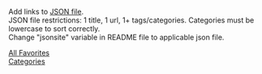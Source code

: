 <html>
<p>
  Add links to <a href="links.json">JSON file</a>. <br>
  JSON file restrictions: 1 title, 1 url, 1+ tags/categories. Categories must be lowercase to sort correctly.<br>
  Change "jsonsite" variable in README file to applicable json file.
</p>

<a href="#" onclick="alllinks()">All Favorites</a>
<br>
<a href="#" onclick="catlinks()">Categories</a>

<br><br>
<p id="links"></p>

<script>
/*Site that stores JSON file*/
var jsonsite="https://gist.githubusercontent.com/david-krause/f4d558c72f47a0e475ffad233fdfb800/raw/a227e460274fce832508e859d8887b44346abb2e/links.json";
/*var jsonsite="links.json";*/
/******/

/****ALL LINKS FUNCTION****/
function alllinks(){

var jsnhttp = new XMLHttpRequest();
/*perform this function one page is loaded*/
jsnhttp.onreadystatechange = function() {
  if (this.status == 200 && this.readyState == 4) {
    var i, n, lnks=[], jsnObj = JSON.parse(this.responseText);
    for(i in jsnObj){
    	lnks.push("<a id=" + jsnObj[i].title + " target='_blank' href=" + jsnObj[i].url + ">" + jsnObj[i].title + "</a><br>")
      }
    }
     /*lnks variable is set to the HTML paragraph*/
	/*join method to remove commas*/
    document.getElementById("links").innerHTML = lnks.sort().join("");
	};
/*call site to get JSON data*/
jsnhttp.open("GET", jsonsite,true);
jsnhttp.send();
}
/****END OF ALL LINKS FUNCTION****/


/*****LINKS BY CATEGORY FUNCTION*****/
function catlinks(){
var jsnhttp = new XMLHttpRequest();
/*perform this function one page is loaded*/
jsnhttp.onreadystatechange = function() {
  if (this.status == 200 && this.readyState == 4) {
		/*declare variables and parse JSON file*/
   var i, n, z, tgsarr=[], tgsurlarr=[], jsnObj = JSON.parse(this.responseText);
		/*loop through each site (i)*/
		for(i in jsnObj){
			/*loop through each tag (n) in site (i)*/
			for(n in jsnObj[i].tags){
			/******check to see if tag already exists in array******/
				/*this function searches for the current category in tgsarr*/
				function fndvar(tgsarrval){return tgsarrval == jsnObj[i].tags[n]};
				
				/*if the current category is not found in the tgsarr variable (less than 0) then add it to the array*/
				/*if the current category is found in the tgsarr variable (>=0) then add the url to the existing category*/
				/*note: the tgsarr is a 1 dimension array used for searching to see if the category already is in the array*/
				if(tgsarr.findIndex(fndvar)<0){
					var z = tgsarr.push(jsnObj[i].tags[n]);
					/*create 2 dimension array of tag and url*/
					tgsurlarr.push(["<strong>" + tgsarr[z-1] + "</strong><br>", "<a id=" + jsnObj[i].title + " target=_blank href=" + jsnObj[i].url + ">" + jsnObj[i].title + "</a><br>"])
				}else{
					var z = tgsarr.findIndex(fndvar);
					tgsurlarr[z].push("<a id=" + jsnObj[i].title + " target=_blank href=" + jsnObj[i].url + ">" + jsnObj[i].title + "</a><br>")
				};
			}
		}
		/*Sort tagsurl array*/
		tgsurlarr.sort();
    
    /*Loop through each category array and sort each item*/
    for(n in tgsarr){
      	/*use shift to remove category from array*/
        /*using shift because Category is first element of the array*/
        var z = tgsurlarr[n].shift();
        /*sort links in array*/
        tgsurlarr[n].sort()
        /*Add Category back to array*/
        tgsurlarr[n].unshift(z);
      }
    
		/*lnks variable is set to the HTML paragraph*/
	  	/*use join, toString, and replace methods to remove commas from array
		If there is a comma in the title or url that will be replaced as well.
		this method also works but the "flat" method doesn't work on all browsers tgsurlarr.flat().join("")
		*/
		
		//document.getElementById("links").innerHTML = tgsurlarr.join("").toString().replace(/,/g,"");
		document.getElementById("links").innerHTML = tgsurlarr.join("").toString().replace(/,/g,"");
	}	
};
/*call site to get JSON data*/
jsnhttp.open("GET", jsonsite,true);
jsnhttp.send();
}
/*****END OF LINKS BY CATEGORY*****/
</script>
</html>
